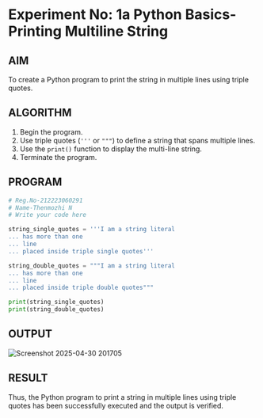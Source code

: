 # Experiment No: 1a Python Basics- Printing Multiline String

## AIM  
To create a Python program to print the string in multiple lines using triple quotes.

## ALGORITHM  
1. Begin the program.  
2. Use triple quotes (`'''` or `"""`) to define a string that spans multiple lines.  
3. Use the `print()` function to display the multi-line string.  
4. Terminate the program.

## PROGRAM
```python
# Reg.No-212223060291
# Name-Thenmozhi N
# Write your code here

string_single_quotes = '''I am a string literal
... has more than one
... line
... placed inside triple single quotes'''

string_double_quotes = """I am a string literal
... has more than one
... line
... placed inside triple double quotes"""

print(string_single_quotes)
print(string_double_quotes)
```
## OUTPUT
![Screenshot 2025-04-30 201705](https://github.com/user-attachments/assets/26a70493-b951-4c33-b8cb-deaadbeb038e)

## RESULT
Thus, the Python program to print a string in multiple lines using triple quotes has been successfully executed and the output is verified.

